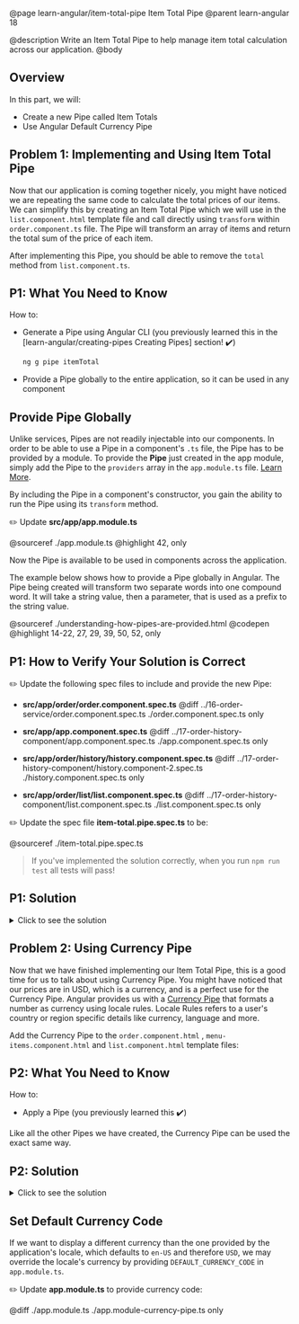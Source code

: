 @page learn-angular/item-total-pipe Item Total Pipe
@parent learn-angular 18

@description Write an Item Total Pipe to help manage item total calculation across our application.
@body

## Overview

In this part, we will:

- Create a new Pipe called Item Totals
- Use Angular Default Currency Pipe

## Problem 1: Implementing and Using Item Total Pipe

Now that our application is coming together nicely, you might have noticed we are repeating the same code to calculate the total prices of our items.
We can simplify this by creating an Item Total Pipe which we will use in the `list.component.html` template file and call directly using `transform` within `order.component.ts` file. The Pipe will transform an array of items and return the total sum of the price of each item.

After implementing this Pipe, you should be able to remove the `total` method from `list.component.ts`.

## P1: What You Need to Know

How to:

- Generate a Pipe using Angular CLI (you previously learned this in the [learn-angular/creating-pipes Creating Pipes] section! ✔️)
  ```bash
  ng g pipe itemTotal
  ```
- Provide a Pipe globally to the entire application, so it can be used in any component

## Provide Pipe Globally

Unlike services, Pipes are not readily injectable into our components. In order to be able to use a Pipe in a component's `.ts` file, the Pipe has to be provided by a module.
To provide the **Pipe** just created in the app module, simply add the Pipe to the `providers` array in the `app.module.ts` file. [Learn More](https://angular.io/guide/providers).

By including the Pipe in a component's constructor, you gain the ability to run the Pipe using its `transform` method.

✏️ Update **src/app/app.module.ts**

@sourceref ./app.module.ts
@highlight 42, only

Now the Pipe is available to be used in components across the application.

The example below shows how to provide a Pipe globally in Angular. The Pipe being created will transform two separate words into one compound word. It will take a string value, then a parameter, that is used as a prefix to the string value.

@sourceref ./understanding-how-pipes-are-provided.html
@codepen
@highlight 14-22, 27, 29, 39, 50, 52, only

## P1: How to Verify Your Solution is Correct

✏️ Update the following spec files to include and provide the new Pipe:

- **src/app/order/order.component.spec.ts**
  @diff ../16-order-service/order.component.spec.ts ./order.component.spec.ts only

- **src/app/app.component.spec.ts**
  @diff ../17-order-history-component/app.component.spec.ts ./app.component.spec.ts only

- **src/app/order/history/history.component.spec.ts**
  @diff ../17-order-history-component/history.component-2.spec.ts ./history.component.spec.ts only

- **src/app/order/list/list.component.spec.ts**
  @diff ../17-order-history-component/list.component.spec.ts ./list.component.spec.ts only

✏️ Update the spec file **item-total.pipe.spec.ts** to be:

@sourceref ./item-total.pipe.spec.ts

> If you've implemented the solution correctly, when you run `npm run test` all tests will pass!

## P1: Solution

<details>
<summary>Click to see the solution</summary>
✏️ Update **src/app/item-total.pipe.ts** to:

@sourceref ./item-total.pipe.ts

✏️ Update **src/app/order/order.component.ts** to use the item total Pipe:

@diff ../16-order-service/order.component-solution.ts ./order.component-solution.ts only

✏️ Update **src/app/order/list/list.component.html** to use the item total Pipe:

@diff ../17-order-history-component/list.component.html ./list.component.html only

</details>

## Problem 2: Using Currency Pipe

Now that we have finished implementing our Item Total Pipe, this is a good time for us to talk about using Currency Pipe. You might have noticed that our prices are in USD, which is a currency, and is a perfect use for the Currency Pipe.
Angular provides us with a [Currency Pipe](https://angular.io/api/common/CurrencyPipe) that formats a number as currency using locale rules. Locale Rules refers to a user's country or region specific details like currency, language and more.

Add the Currency Pipe to the `order.component.html` , `menu-items.component.html` and `list.component.html` template files:

## P2: What You Need to Know

How to:

- Apply a Pipe (you previously learned this ✔️)

Like all the other Pipes we have created, the Currency Pipe can be used the exact same way.

## P2: Solution

<details>
<summary>Click to see the solution</summary>
✏️ Update **src/app/order/order.component.html** to use the Currency Pipe:

@diff ../16-order-service/order.component.html ./order.component.html only

✏️ Update **src/app/order/list/list.component.html** to use the currency Pipe:

@diff ./list.component.html ./list.component-currency.html only

✏️ Update **src/app/order/menu-items/menu-items.component.html** to use the Currency Pipe:
@diff ../14-building-order-form/child-component/menu-items-1.component.html ./menu-items-1.component-currency.html only

</details>

## Set Default Currency Code

If we want to display a different currency than the one provided by the application's locale, which defaults to `en-US` and therefore `USD`, we may override the locale's currency by providing `DEFAULT_CURRENCY_CODE` in `app.module.ts`.

✏️ Update **app.module.ts** to provide currency code:

@diff ./app.module.ts ./app.module-currency-pipe.ts only
